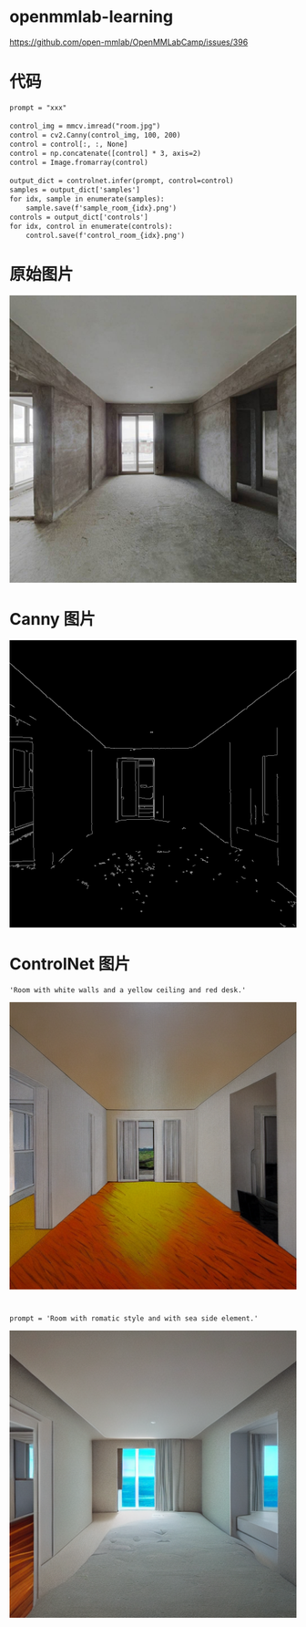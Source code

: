 # openmmlab-learning

https://github.com/open-mmlab/OpenMMLabCamp/issues/396

# 代码

```
prompt = "xxx"

control_img = mmcv.imread("room.jpg")
control = cv2.Canny(control_img, 100, 200)
control = control[:, :, None]
control = np.concatenate([control] * 3, axis=2)
control = Image.fromarray(control)

output_dict = controlnet.infer(prompt, control=control)
samples = output_dict['samples']
for idx, sample in enumerate(samples):
    sample.save(f'sample_room_{idx}.png')
controls = output_dict['controls']
for idx, control in enumerate(controls):
    control.save(f'control_room_{idx}.png')
```


# 原始图片

![](./room.png)

# Canny 图片

![](./room_canny.png)


# ControlNet 图片

```
'Room with white walls and a yellow ceiling and red desk.'
```
![](./room_controlnet.png)

#
```
prompt = 'Room with romatic style and with sea side element.'
```
![](./room_controlnet2.png)

